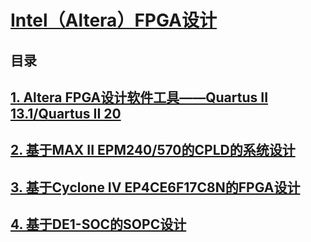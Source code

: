# [Intel（Altera）FPGA设计](./AlteraFPGA设计/index.md)

## **目录**

## [1. Altera FPGA设计软件工具——Quartus II 13.1/Quartus II 20](./)
## [2. 基于MAX II EPM240/570的CPLD的系统设计](./)
## [3. 基于Cyclone IV EP4CE6F17C8N的FPGA设计](./)
## [4. 基于DE1-SOC的SOPC设计](./)
